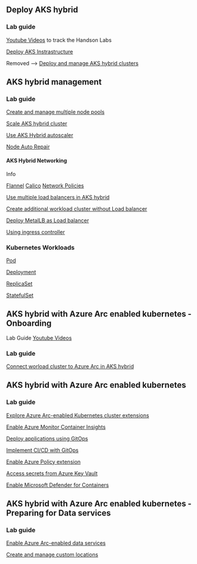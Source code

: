 
## Deploy AKS hybrid

### Lab guide
[Youtube Videos](https://www.youtube.com/watch?v=lHZqLhsQzWA&list=PLEVK042sGT_ITItsZY742_oONPkWU7R5u) to track the Handson Labs

[Deploy AKS Instrastructure](https://learn.microsoft.com/en-us/azure/aks/hybrid/aks-hci-evaluation-guide-2b)

Removed --> [Deploy and manage AKS hybrid clusters](https://learn.microsoft.com/en-us/azure/aks/hybrid/kubernetes-walkthrough-powershell)

## AKS hybrid management

### Lab guide

[Create and manage multiple node pools](https://learn.microsoft.com/en-us/azure/aks/hybrid/use-node-pools)

[Scale AKS hybrid cluster](https://learn.microsoft.com/en-us/azure/aks/hybrid/scale-cluster)

[Use AKS Hybrid autoscaler](https://learn.microsoft.com/en-us/azure/aks/hybrid/work-with-horizontal-autoscaler)

[Node Auto Repair](https://learn.microsoft.com/en-us/azure/aks/hybrid/node-repair)
#### AKS Hybrid Networking
   Info </p>
   [Flannel](https://github.com/flannel-io/flannel)
   [Calico](https://www.tigera.io/project-calico/)
   [Network Policies](https://learn.microsoft.com/en-us/azure/aks/hybrid/calico-networking-policy)


[Use multiple load balancers in AKS hybrid](https://learn.microsoft.com/en-us/azure/aks/hybrid/multiple-load-balancers)

[Create additional workload cluster without Load balancer](https://learn.microsoft.com/en-us/azure/aks/hybrid/configure-custom-load-balancer)

[Deploy MetalLB as Load balancer](https://learn.microsoft.com/en-us/azure/aks/hybrid/deploy-metallb)

[Using ingress controller](https://learn.microsoft.com/en-us/azure/aks/hybrid/create-ingress-controller)



### Kubernetes Workloads

[Pod](https://github.com/Pamir/kubernetes-essentials/tree/master/01-pods)

[Deployment](https://github.com/Pamir/kubernetes-essentials/tree/master/02-deployments)

[ReplicaSet](https://kubernetes.io/docs/concepts/workloads/controllers/replicaset/)

[StatefulSet](https://kubernetes.io/docs/tutorials/stateful-application/basic-stateful-set/)



## AKS hybrid with Azure Arc enabled kubernetes - Onboarding
Lab Guide [Youtube Videos](https://www.youtube.com/watch?v=x77DQoYLdW0)

### Lab guide

[Connect worload cluster to Azure Arc in AKS hybrid](https://learn.microsoft.com/en-us/azure/aks/hybrid/connect-to-arc)

## AKS hybrid with Azure Arc enabled kubernetes

### Lab guide

[Explore Azure Arc-enabled Kubernetes cluster extensions](https://learn.microsoft.com/en-us/azure/azure-arc/kubernetes/extensions)

[Enable Azure Monitor Container Insights](https://learn.microsoft.com/en-us/azure/azure-monitor/containers/container-insights-enable-arc-enabled-clusters?toc=%2Fazure%2Fazure-arc%2Fkubernetes%2Ftoc.json&tabs=create-portal%2Cverify-portal%2Cmigrate-cli)

[Deploy applications using GitOps](https://learn.microsoft.com/en-us/azure/azure-arc/kubernetes/tutorial-use-gitops-flux2?tabs=azure-cli)

[Implement CI/CD with GitOps](https://learn.microsoft.com/en-us/azure/azure-arc/kubernetes/tutorial-gitops-flux2-ci-cd)

[Enable Azure Policy extension](https://learn.microsoft.com/en-us/azure/governance/policy/concepts/policy-for-kubernetes?toc=%2Fazure%2Fazure-arc%2Fkubernetes%2Ftoc.json&bc=%2Fazure%2Fazure-arc%2Fkubernetes%2Fbreadcrumb%2Ftoc.json#install-azure-policy-extension-for-azure-arc-enabled-kubernetes)

[Access secrets from Azure Key Vault](https://learn.microsoft.com/en-us/azure/azure-arc/kubernetes/tutorial-akv-secrets-provider)

[Enable Microsoft Defender for Containers](https://learn.microsoft.com/en-us/azure/defender-for-cloud/defender-for-containers-enable?pivots=defender-for-container-arc&toc=%2Fazure%2Fazure-arc%2Fkubernetes%2Ftoc.json&bc=%2Fazure%2Fazure-arc%2Fkubernetes%2Fbreadcrumb%2Ftoc.json&tabs=aks-deploy-portal%2Ck8s-deploy-asc%2Ck8s-verify-asc%2Ck8s-remove-arc%2Caks-removeprofile-api#protect-arc-enabled-kubernetes-clusters)

## AKS hybrid with Azure Arc enabled kubernetes - Preparing for Data services

### Lab guide

[Enable Azure Arc-enabled data services](https://learn.microsoft.com/en-us/azure/aks/hybrid/deploy-arc-data-services)

[Create and manage custom locations](https://learn.microsoft.com/en-us/azure/azure-arc/kubernetes/custom-locations)
